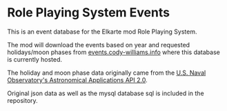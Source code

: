 # Role Playing System Events
This is an event database for the Elkarte mod Role Playing System.

The mod will download the events based on year and requested holidays/moon phases from [events.cody-williams.info](http://events.cody-williams.info) where this database is currently hosted.

The holiday and moon phase data originally came from the [U.S. Naval Observatory's Astronomical Applications API 2.0](http://aa.usno.navy.mil/data/docs/api.php).

Original json data as well as the mysql database sql is included in the repository.
